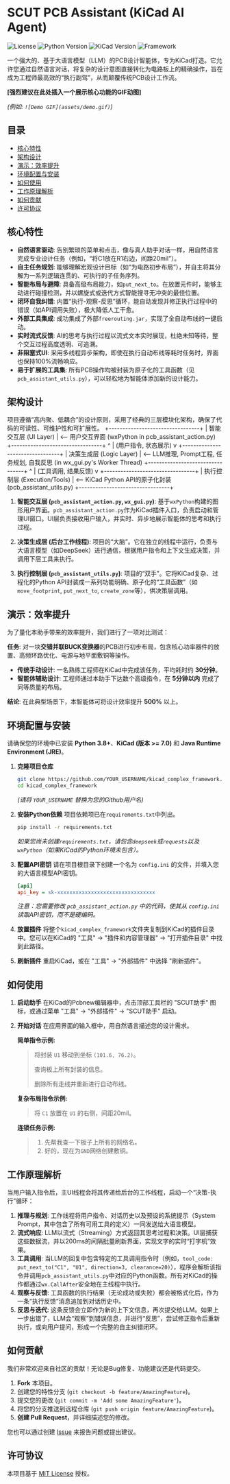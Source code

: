# SCUT PCB Assistant (KiCad AI Agent)

![License](https://img.shields.io/badge/license-MIT-blue.svg)
![Python Version](https://img.shields.io/badge/python-3.8+-brightgreen.svg)
![KiCad Version](https://img.shields.io/badge/KiCad-7.0+-blue.svg)
![Framework](https://img.shields.io/badge/Framework-wxPython-lightgrey.svg)

一个强大的、基于大语言模型（LLM）的PCB设计智能体，专为KiCad打造。它允许您通过自然语言对话，将复杂的设计意图直接转化为电路板上的精确操作，旨在成为工程师最高效的“执行副驾”，从而颠覆传统PCB设计工作流。

**[强烈建议在此处插入一个展示核心功能的GIF动图]**

*(例如: `![Demo GIF](assets/demo.gif)`)*

## 目录

- [核心特性](#核心特性)
- [架构设计](#架构设计)
- [演示：效率提升](#演示效率提升)
- [环境配置与安装](#环境配置与安装)
- [如何使用](#如何使用)
- [工作原理解析](#工作原理解析)
- [如何贡献](#如何贡献)
- [许可协议](#许可协议)

## 核心特性

*   **自然语言驱动**: 告别繁琐的菜单和点击，像与真人助手对话一样，用自然语言完成专业设计任务（例如，“将C1放在R1右边，间距20mil”）。
*   **自主任务规划**: 能够理解宏观设计目标（如“为电路初步布局”），并自主将其分解为一系列逻辑连贯的、可执行的子任务序列。
*   **智能布局与避障**: 具备高级布局能力，如`put_next_to`。在放置元件时，能够主动进行碰撞检测，并以螺旋式或迭代方式智能搜寻无冲突的最佳位置。
*   **闭环自我纠错**: 内置“执行-观察-反思”循环，能自动发现并修正执行过程中的错误（如API调用失败），极大降低人工干愈。
*   **外部工具集成**: 成功集成了外部`freerouting.jar`，实现了全自动布线的一键启动。
*   **实时流式反馈**: AI的思考与执行过程以流式文本实时展现，杜绝未知等待，整个交互过程高度透明、可追溯。
*   **非阻塞式UI**: 采用多线程异步架构，即使在执行自动布线等耗时任务时，界面也保持100%流畅响应。
*   **易于扩展的工具集**: 所有PCB操作均被封装为原子化的工具函数（见`pcb_assistant_utils.py`），可以轻松地为智能体添加新的设计能力。

## 架构设计

项目遵循“高内聚、低耦合”的设计原则，采用了经典的三层模块化架构，确保了代码的可读性、可维护性和可扩展性。
+---------------------------------+
| 智能交互层 (UI Layer) | <-- 用户交互界面 (wxPython in pcb_assistant_action.py)
+---------------------------------+
^
| (用户指令, 状态展示)
v
+---------------------------------+
| 决策生成层 (Logic Layer) | <-- LLM推理, Prompt工程, 任务规划, 自我反思 (in wx_gui.py's Worker Thread)
+---------------------------------+
^
| (工具调用, 结果反馈)
v
+---------------------------------+
| 执行控制层 (Execution/Tools) | <-- KiCad Python API的原子化封装 (pcb_assistant_utils.py)
+---------------------------------+



1.  **智能交互层 (`pcb_assistant_action.py`, `wx_gui.py`)**: 基于`wxPython`构建的图形用户界面。`pcb_assistant_action.py`作为KiCad插件入口，负责启动和管理UI窗口。UI层负责接收用户输入，并实时、异步地展示智能体的思考和执行过程。

2.  **决策生成层 (后台工作线程)**: 项目的“大脑”。它在独立的线程中运行，负责与大语言模型（如DeepSeek）进行通信，根据用户指令和上下文生成决策，并调用下层工具来执行。

3.  **执行控制层 (`pcb_assistant_utils.py`)**: 项目的“双手”。它将KiCad复杂、过程化的Python API封装成一系列功能明确、原子化的“工具函数”（如`move_footprint`, `put_next_to`, `create_zone`等），供决策层调用。

## 演示：效率提升

为了量化本助手带来的效率提升，我们进行了一项对比测试：

**任务**: 对一块**交错并联BUCK变换器**的PCB进行初步布局，包含核心功率器件的放置、高频环路优化、电源与地平面敷铜等操作。

*   **传统手动设计**: 一名熟练工程师在KiCad中完成该任务，平均耗时约 **30分钟**。
*   **智能体辅助设计**: 工程师通过本助手下达数个高级指令，在 **5分钟以内** 完成了同等质量的布局。

**结论**: 在此典型场景下，本智能体可将设计效率提升 **500%** 以上。

## 环境配置与安装

请确保您的环境中已安装 **Python 3.8+**、**KiCad (版本 >= 7.0)** 和 **Java Runtime Environment (JRE)**。

1.  **克隆项目仓库**
    ```bash
    git clone https://github.com/YOUR_USERNAME/kicad_complex_framework.git
    cd kicad_complex_framework
    ```
    *(请将 `YOUR_USERNAME` 替换为您的Github用户名)*

2.  **安装Python依赖**
    项目依赖项已在`requirements.txt`中列出。
    ```bash
    pip install -r requirements.txt
    ```
    *如果您尚未创建`requirements.txt`，请包含`deepseek`或`requests`以及`wxPython`（如果KiCad的Python环境未包含）。*

3.  **配置API密钥**
    请在项目根目录下创建一个名为 `config.ini` 的文件，并填入您的大语言模型API密钥。
    ```ini
    [api]
    api_key = sk-xxxxxxxxxxxxxxxxxxxxxxxxxxxxxxxx
    ```
    *注意：您需要修改 `pcb_assistant_action.py` 中的代码，使其从 `config.ini` 读取API密钥，而不是硬编码。*

4.  **放置插件**
    将整个`kicad_complex_framework`文件夹复制到KiCad的插件目录中。您可以在KiCad的 "工具" -> "插件和内容管理器" -> "打开插件目录" 中找到此路径。

5.  **刷新插件**
    重启KiCad，或在 "工具" -> "外部插件" 中选择 "刷新插件"。

## 如何使用

1.  **启动助手**
    在KiCad的Pcbnew编辑器中，点击顶部工具栏的 "SCUT助手" 图标，或通过菜单 "工具" -> "外部插件" -> "SCUT助手" 启动。

2.  **开始对话**
    在应用界面的输入框中，用自然语言描述您的设计需求。

    **简单指令示例:**
    > 将封装 `U1` 移动到坐标 `(101.6, 76.2)`。
    >
    > 查询板上所有封装的信息。
    >
    > 删除所有走线并重新进行自动布线。

    **复杂布局指令示例:**
    > 将 `C1` 放置在 `U1` 的右侧，间距20mil。

    **连锁任务示例:**
    > 1. 先帮我查一下板子上所有的网络名。
    > 2. 好的，现在为`GND`网络创建敷铜。

## 工作原理解析

当用户输入指令后，主UI线程会将其传递给后台的工作线程，启动一个“决策-执行”循环：

1.  **推理与规划**: 工作线程将用户指令、对话历史以及预设的系统提示（System Prompt，其中包含了所有可用工具的定义）一同发送给大语言模型。
2.  **流式响应**: LLM以流式（Streaming）方式返回其思考过程和决策。UI层捕获这些数据流，并以200ms的间隔批量刷新界面，实现文字的实时“打字机”效果。
3.  **工具调用**: 当LLM的回复中包含特定的工具调用指令时（例如，`tool_code: put_next_to("C1", "U1", direction=3, clearance=20)`），程序会解析该指令并调用`pcb_assistant_utils.py`中对应的Python函数。所有对KiCad的操作都通过`wx.CallAfter`安全地在主线程中执行。
4.  **观察与反馈**: 工具函数的执行结果（无论成功或失败）都会被格式化后，作为一条“执行反馈”消息追加到对话历史中。
5.  **反思与迭代**: 这条反馈会立即作为新的上下文信息，再次提交给LLM。如果上一步出错了，LLM会“观察”到错误信息，并进行“反思”，尝试修正指令后重新执行，或向用户提问，形成一个完整的自主纠错闭环。

## 如何贡献

我们非常欢迎来自社区的贡献！无论是Bug修复、功能建议还是代码提交。

1.  **Fork** 本项目。
2.  创建您的特性分支 (`git checkout -b feature/AmazingFeature`)。
3.  提交您的更改 (`git commit -m 'Add some AmazingFeature'`)。
4.  将您的分支推送到远程仓库 (`git push origin feature/AmazingFeature`)。
5.  **创建 Pull Request**，并详细描述您的修改。

您也可以通过创建 [Issue](https://github.com/YOUR_USERNAME/kicad_complex_framework/issues) 来报告问题或提出建议。

## 许可协议

本项目基于 [MIT License](LICENSE.md) 授权。
